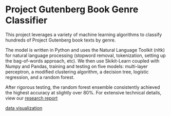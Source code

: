 # Project Gutenberg Book Genre Classifier

This project leverages a variety of machine learning algorithms to classify hundreds of Project Gutenberg book texts by genre.

The model is written in Python and uses the Natural Language Toolkit (nltk) for natural language processing (stopword removal, tokenization, setting up the bag-of-words approach, etc). We then use Skikit-Learn coupled with Numpy and Pandas, training and testing on five models: multi-layer perceptron, a modified clustering algorithm, a decision tree, logistic regression, and a random forest.

After rigorous testing, the random forest ensemble consistently achieved the highest accuracy at slightly over 80%. For extensive technical details, view our [research report](doc/ResearchProject.pdf)

[data visualization](data-visualizations/Figure4.JPG)
